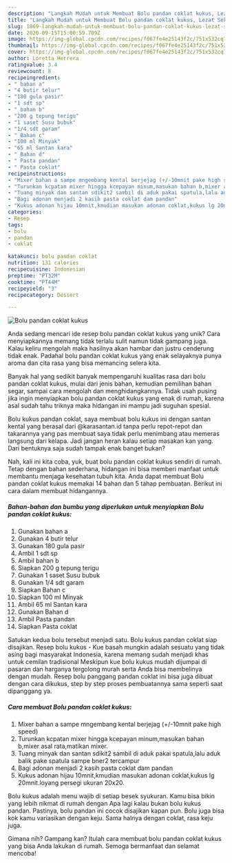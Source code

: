 ```yaml
---
description: "Langkah Mudah untuk Membuat Bolu pandan coklat kukus, Lezat Sekali"
title: "Langkah Mudah untuk Membuat Bolu pandan coklat kukus, Lezat Sekali"
slug: 1869-langkah-mudah-untuk-membuat-bolu-pandan-coklat-kukus-lezat-sekali
date: 2020-09-15T15:00:59.709Z
image: https://img-global.cpcdn.com/recipes/f067fe4e25143f2c/751x532cq70/bolu-pandan-coklat-kukus-foto-resep-utama.jpg
thumbnail: https://img-global.cpcdn.com/recipes/f067fe4e25143f2c/751x532cq70/bolu-pandan-coklat-kukus-foto-resep-utama.jpg
cover: https://img-global.cpcdn.com/recipes/f067fe4e25143f2c/751x532cq70/bolu-pandan-coklat-kukus-foto-resep-utama.jpg
author: Loretta Herrera
ratingvalue: 3.4
reviewcount: 8
recipeingredient:
- " bahan a"
- "4 butir telur"
- "180 gula pasir"
- "1 sdt sp"
- " bahan b"
- "200 g tepung terigu"
- "1 saset Susu bubuk"
- "1/4 sdt garam"
- " Bahan c"
- "100 ml Minyak"
- "65 ml Santan kara"
- " Bahan d"
- " Pasta pandan"
- " Pasta coklat"
recipeinstructions:
- "Mixer bahan a sampe mngembang kental berjejag (+/-10mnit pake high speed)"
- "Turunkan kcpatan mixer hingga kcepayan minum,masukan bahan b,mixer asal rata,matikan mixer."
- "Tuang minyak dan santan sdikit2 sambil di aduk pakai spatula,lalu aduk balik pake spatula sampe bner2 tercampur"
- "Bagi adonan menjadi 2 kasih pasta coklat dam pandan"
- "Kukus adonan hijau 10mnit,kmudian masukan adonan coklat,kukus lg 20mnit.loyang persegi ukuran 20x20."
categories:
- Resep
tags:
- bolu
- pandan
- coklat

katakunci: bolu pandan coklat 
nutrition: 131 calories
recipecuisine: Indonesian
preptime: "PT32M"
cooktime: "PT44M"
recipeyield: "3"
recipecategory: Dessert

---
```



![Bolu pandan coklat kukus](https://img-global.cpcdn.com/recipes/f067fe4e25143f2c/751x532cq70/bolu-pandan-coklat-kukus-foto-resep-utama.jpg)

Anda sedang mencari ide resep bolu pandan coklat kukus yang unik? Cara menyiapkannya memang tidak terlalu sulit namun tidak gampang juga. Kalau keliru mengolah maka hasilnya akan hambar dan justru cenderung tidak enak. Padahal bolu pandan coklat kukus yang enak selayaknya punya aroma dan cita rasa yang bisa memancing selera kita.

Banyak hal yang sedikit banyak mempengaruhi kualitas rasa dari bolu pandan coklat kukus, mulai dari jenis bahan, kemudian pemilihan bahan segar, sampai cara mengolah dan menghidangkannya. Tidak usah pusing jika ingin menyiapkan bolu pandan coklat kukus yang enak di rumah, karena asal sudah tahu triknya maka hidangan ini mampu jadi suguhan spesial.

Bolu kukus pandan coklat, saya membuat bolu kukus ini dengan santan kental yang berasal dari @karasantan.id tanpa perlu repot-repot dan takarannya yang pas membuat saya tidak perlu menimbang atau memeras langsung dari kelapa. Jadi jangan heran kalau setiap masakan kan yang. Dari bentuknya saja sudah tampak enak banget bukan?


Nah, kali ini kita coba, yuk, buat bolu pandan coklat kukus sendiri di rumah. Tetap dengan bahan sederhana, hidangan ini bisa memberi manfaat untuk membantu menjaga kesehatan tubuh kita. Anda dapat membuat Bolu pandan coklat kukus memakai 14 bahan dan 5 tahap pembuatan. Berikut ini cara dalam membuat hidangannya.

<!--inarticleads1-->

##### Bahan-bahan dan bumbu yang diperlukan untuk menyiapkan Bolu pandan coklat kukus:

1. Gunakan  bahan a
1. Gunakan 4 butir telur
1. Gunakan 180 gula pasir
1. Ambil 1 sdt sp
1. Ambil  bahan b
1. Siapkan 200 g tepung terigu
1. Gunakan 1 saset Susu bubuk
1. Gunakan 1/4 sdt garam
1. Siapkan  Bahan c
1. Siapkan 100 ml Minyak
1. Ambil 65 ml Santan kara
1. Gunakan  Bahan d
1. Ambil  Pasta pandan
1. Siapkan  Pasta coklat


Satukan kedua bolu tersebut menjadi satu. Bolu kukus pandan coklat siap disajikan. Resep bolu kukus - Kue basah mungkin adalah sesuatu yang tidak asing bagi masyarakat Indonesia, karena memang sudah menjadi khas untuk cemilan tradisional Meskipun kue bolu kukus mudah dijumpai di pasaran dan harganya tergolong murah serta Anda bisa membelinya dengan mudah. Resep bolu panggang pandan coklat ini bisa juga dibuat dengan cara dikukus, step by step proses pembuatannya sama seperti saat dipanggang ya. 

<!--inarticleads2-->

##### Cara membuat Bolu pandan coklat kukus:

1. Mixer bahan a sampe mngembang kental berjejag (+/-10mnit pake high speed)
1. Turunkan kcpatan mixer hingga kcepayan minum,masukan bahan b,mixer asal rata,matikan mixer.
1. Tuang minyak dan santan sdikit2 sambil di aduk pakai spatula,lalu aduk balik pake spatula sampe bner2 tercampur
1. Bagi adonan menjadi 2 kasih pasta coklat dam pandan
1. Kukus adonan hijau 10mnit,kmudian masukan adonan coklat,kukus lg 20mnit.loyang persegi ukuran 20x20.


Bolu kukus adalah menu wajib di setiap besek syukuran. Kamu bisa bikin yang lebih nikmat di rumah dengan Apa lagi kalau bukan bolu kukus pandan. Pastinya, bolu pandan ini cocok disajikan kapan pun. Bolu juga bisa kok kamu variasikan dengan keju. Sama halnya dengan coklat, rasa keju juga. 

Gimana nih? Gampang kan? Itulah cara membuat bolu pandan coklat kukus yang bisa Anda lakukan di rumah. Semoga bermanfaat dan selamat mencoba!
